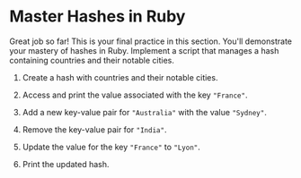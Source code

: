 # Master Hashes in Ruby

Great job so far! This is your final practice in this section. You'll demonstrate your mastery of hashes in Ruby. Implement a script that manages a hash containing countries and their notable cities.

1. Create a hash with countries and their notable cities.

2. Access and print the value associated with the key `"France"`.

3. Add a new key-value pair for `"Australia"` with the value `"Sydney"`.

4. Remove the key-value pair for `"India"`.

5. Update the value for the key `"France"` to `"Lyon"`.

6. Print the updated hash.